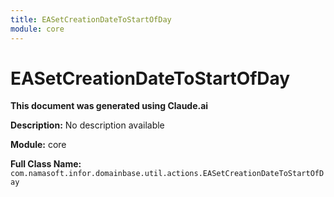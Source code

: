 ```yaml
---
title: EASetCreationDateToStartOfDay
module: core
---
```



<div class='entity-flows'>

# EASetCreationDateToStartOfDay

**This document was generated using Claude.ai**

**Description:** No description available

**Module:** core

**Full Class Name:** `com.namasoft.infor.domainbase.util.actions.EASetCreationDateToStartOfDay`


</div>


